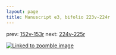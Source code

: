 ```yaml
---
layout: page
title: Manuscript e3, bifolio 223v-224r
---
```


prev: [152v-153r](../152v-153r/) next: [224v-225r](../224v-225r/)



[![Linked to zoomble image](http://www.homermultitext.org/iipsrv?IIIF=/project/homer/pyramidal/deepzoom/hmt/e3bifolio/v1/E3_223v_224r.tif/full/2000,/0/default.jpg)](http://www.homermultitext.org/ict2/?urn=urn:cite2:hmt:e3bifolio.v1:E3_223v_224r)


